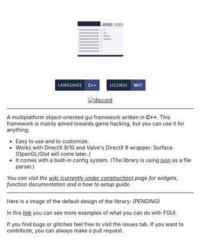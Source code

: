 <p align="center">
  <img width="185" src="resources/repo/fgui_logo.png" alt="logo">
</p>

<p align="center">
    <a href="https://en.wikipedia.org/wiki/C%2B%2B"><img width="120" height="30" src="resources/repo/language.svg" alt="c++"></a>
    <a href="https://github.com/otvv/fgui/blob/master/LICENSE"><img width="120" height="30" src="resources/repo/license.svg" alt="mit"></a>
</p>

<p align="center"> 
  <a href="https://discord.gg/jF3psdk"><img width="245" src="https://discordapp.com/api/guilds/626007641037996073/widget.png?style=banner3" alt="discord"></a>
</p>

***

A multiplatform object-oriented gui framework written in **C++**. This framework is mainly aimed towards game hacking, but you can use it for anything.
* Easy to use and to customize.
* Works with DirectX 9/10 and Valve's DirectX 9 wrapper: Surface. (OpenGL/Glut will come later..)
* It comes with a built-in config system. (The library is using [json](https://github.com/nlohmann/json) as a file parser.)

_You can visit the [wiki (currently under construction)](https://github.com/otvv/fgui/wiki) page for widgets, function documentation and a how to setup guide._

***

Here is a image of the default design of the library: _(PENDING)_

In this [link](https://github.com/otvv/fgui/tree/master/resources) you can see more examples of what you can do with FGUI.

If you find bugs or glitches feel free to visit the issues tab. 
If you want to contribute, you can always make a pull request.

